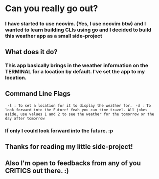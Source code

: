 # Can you really go out?

### I have started to use neovim. (Yes, I use neovim btw) and I wanted to learn building CLIs using go and I decided to build this weather app as a small side-project

## What does it do?
### This app basically brings in the weather information on the TERMINAL for a location by default. I've set the app to my location.

## Command Line Flags
` -l : To set a location for it to display the weather for.`
` -d : To look forward into the Future! Yeah you can time travel. All jokes aside, use values 1 and 2 to see the weather for the tomorrow or the day after tomorrow`

### If only I could look forward into the future. :p


## Thanks for reading my little side-project!

## Also I'm open to feedbacks from any of you CRITICS out there. :)
